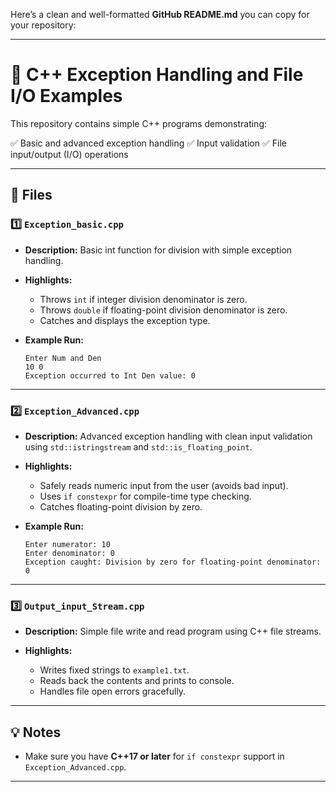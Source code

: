 Here’s a clean and well-formatted **GitHub README.md** you can copy for your repository:

---

# 📂 C++ Exception Handling and File I/O Examples

This repository contains simple C++ programs demonstrating:

✅ Basic and advanced exception handling
✅ Input validation
✅ File input/output (I/O) operations

---

## 📄 Files

### 1️⃣ `Exception_basic.cpp`

* **Description:**
  Basic int function for division with simple exception handling.

* **Highlights:**

  * Throws `int` if integer division denominator is zero.
  * Throws `double` if floating-point division denominator is zero.
  * Catches and displays the exception type.

* **Example Run:**

  ```
  Enter Num and Den
  10 0
  Exception occurred to Int Den value: 0
  ```

---

### 2️⃣ `Exception_Advanced.cpp`

* **Description:**
  Advanced exception handling with clean input validation using `std::istringstream` and `std::is_floating_point`.

* **Highlights:**

  * Safely reads numeric input from the user (avoids bad input).
  * Uses `if constexpr` for compile-time type checking.
  * Catches floating-point division by zero.

* **Example Run:**

  ```
  Enter numerator: 10
  Enter denominator: 0
  Exception caught: Division by zero for floating-point denominator: 0
  ```

---

### 3️⃣ `Output_input_Stream.cpp`

* **Description:**
  Simple file write and read program using C++ file streams.

* **Highlights:**

  * Writes fixed strings to `example1.txt`.
  * Reads back the contents and prints to console.
  * Handles file open errors gracefully.

---

## 💡 Notes

* Make sure you have **C++17 or later** for `if constexpr` support in `Exception_Advanced.cpp`.

---
